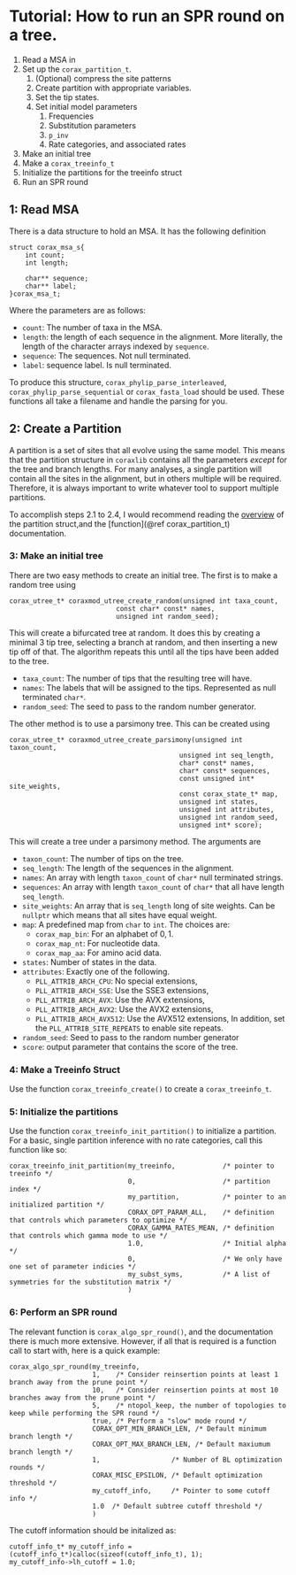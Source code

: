 Tutorial: How to run an SPR round on a tree.
===============================================================================

1. Read a MSA in
2. Set up the `corax_partition_t`.
    1. (Optional) compress the site patterns
    2. Create partition with appropriate variables.
    3. Set the tip states.
    4. Set initial model parameters
        1. Frequencies
        2. Substitution parameters
        3. `p_inv`
        4. Rate categories, and associated rates
3. Make an initial tree
4. Make a `corax_treeinfo_t`
5. Initialize the partitions for the treeinfo struct
6. Run an SPR round

## 1: Read MSA

There is a data structure to hold an MSA. It has the following definition

```
struct corax_msa_s{
    int count;
    int length;

    char** sequence;
    char** label;
}corax_msa_t;
```

Where the parameters are as follows:

- `count`: The number of taxa in the MSA.
- `length`: the length of each sequence in the alignment. More literally, the
    length of the character arrays indexed by `sequence`.
- `sequence`: The sequences. Not null terminated.
- `label`: sequence label. Is null terminated.

To produce this structure, `corax_phylip_parse_interleaved`, `corax_phylip_parse_sequential` or `corax_fasta_load` should be
used. These functions all take a filename and handle the parsing for you.

## 2: Create a Partition

A partition is a set of sites that all evolve using the same model. This means that the partition structure in `coraxlib`
contains all the parameters _except_ for the tree and branch lengths. For many analyses, a single partition will contain
all the sites in the alignment, but in others multiple will be required. Therefore, it is always important to write
whatever tool to support multiple partitions.

To accomplish steps 2.1 to 2.4, I would recommend reading the [overview](corax_partition_t.md) of the partition
struct,and the [function](@ref corax_partition_t) documentation.

### 3: Make an initial tree

There are two easy methods to create an initial tree. The first is to make a random tree using

```
corax_utree_t* coraxmod_utree_create_random(unsigned int taxa_count,
                           const char* const* names,
                           unsigned int random_seed);
```

This will create a bifurcated tree at random. It does this by creating a minimal 3 tip tree, selecting a branch at
random, and then inserting a new tip off of that. The algorithm repeats this until all the tips have been added to the
tree.

- `taxa_count`: The number of tips that the resulting tree will have.
- `names`: The labels that will be assigned to the tips. Represented as null
    terminated `char*`.
- `random_seed`: The seed to pass to the random number generator.

The other method is to use a parsimony tree. This can be created using

```
corax_utree_t* coraxmod_utree_create_parsimony(unsigned int taxon_count,
                                           unsigned int seq_length,
                                           char* const* names,
                                           char* const* sequences,
                                           const unsigned int* site_weights,
                                           const corax_state_t* map,
                                           unsigned int states,
                                           unsigned int attributes,
                                           unsigned int random_seed,
                                           unsigned int* score);
```

This will create a tree under a parsimony method. The arguments are

- `taxon_count`: The number of tips on the tree.
- `seq_length`: The length of the sequences in the alignment.
- `names`: An array with length `taxon_count` of `char*` null terminated
    strings.
- `sequences`: An array with length `taxon_count` of `char*` that all have
    length `seq_length`.
- `site_weights`: An array that is `seq_length` long of site weights. Can be
    `nullptr` which means that all sites have equal weight.
- `map`: A predefined map from `char` to `int`. The choices are:
    - `corax_map_bin`: For an alphabet of ${0,1}$.
    - `corax_map_nt`: For nucleotide data.
    - `corax_map_aa`: For amino acid data.
- `states`: Number of states in the data.
- `attributes`: Exactly one of the following.
    - `PLL_ATTRIB_ARCH_CPU`: No special extensions,
    - `PLL_ATTRIB_ARCH_SSE`: Use the SSE3 extensions,
    - `PLL_ATTRIB_ARCH_AVX`: Use the AVX extensions,
    - `PLL_ATTRIB_ARCH_AVX2`: Use the AVX2 extensions,
    - `PLL_ATTRIB_ARCH_AVX512`: Use the AVX512 extensions,
    In addition, set the `PLL_ATTRIB_SITE_REPEATS` to enable site repeats.
- `random_seed`: Seed to pass to the random number generator
- `score`: output parameter that contains the score of the tree.

### 4: Make a Treeinfo Struct

Use the function `corax_treeinfo_create()` to create a `corax_treeinfo_t`.

### 5: Initialize the partitions 

Use the function `corax_treeinfo_init_partition()` to initialize a partition. For a basic, single partition inference
with no rate categories, call this function like so:

```{.c}
corax_treeinfo_init_partition(my_treeinfo,            /* pointer to treeinfo */
                              0,                      /* partition index */
                              my_partition,           /* pointer to an initialized partition */
                              CORAX_OPT_PARAM_ALL,    /* definition that controls which parameters to optimize */
                              CORAX_GAMMA_RATES_MEAN, /* definition that controls which gamma mode to use */
                              1.0,                    /* Initial alpha */
                              0,                      /* We only have one set of parameter indicies */
                              my_subst_syms,          /* A list of symmetries for the substitution matrix */
                              )
```


### 6: Perform an SPR round

The relevant function is `corax_algo_spr_round()`, and the documentation there is much more extensive. However, if all
that is required is a function call to start with, here is a quick example:

```{.c}
corax_algo_spr_round(my_treeinfo, 
                     1,    /* Consider reinsertion points at least 1 branch away from the prune point */
                     10,   /* Consider reinsertion points at most 10 branches away from the prune point */
                     5,    /* ntopol_keep, the number of topologies to keep while performing the SPR round */
                     true, /* Perform a "slow" mode round */
                     CORAX_OPT_MIN_BRANCH_LEN, /* Default minimum branch length */
                     CORAX_OPT_MAX_BRANCH_LEN, /* Default maxiumum branch length */
                     1,                  /* Number of BL optimization rounds */
                     CORAX_MISC_EPSILON, /* Default optimization threshold */
                     my_cutoff_info,     /* Pointer to some cutoff info */
                     1.0  /* Default subtree cutoff threshold */
                     )
```

The cutoff information should be initalized as:

```{.c}
cutoff_info_t* my_cutoff_info = (cutoff_info_t*)calloc(sizeof(cutoff_info_t), 1);
my_cutoff_info->lh_cutoff = 1.0;
```
